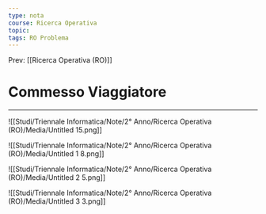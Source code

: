 ```yaml
---
type: nota
course: Ricerca Operativa
topic: 
tags: RO Problema 
---
```


Prev: [[Ricerca Operativa (RO)]]

# Commesso Viaggiatore
---

![[Studi/Triennale Informatica/Note/2° Anno/Ricerca Operativa (RO)/Media/Untitled 15.png]]

![[Studi/Triennale Informatica/Note/2° Anno/Ricerca Operativa (RO)/Media/Untitled 1 8.png]]

![[Studi/Triennale Informatica/Note/2° Anno/Ricerca Operativa (RO)/Media/Untitled 2 5.png]]

![[Studi/Triennale Informatica/Note/2° Anno/Ricerca Operativa (RO)/Media/Untitled 3 3.png]]

